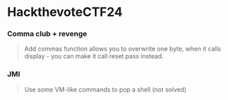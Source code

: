 HackthevoteCTF24
=======

<h3> Comma club + revenge </h3>

> Add commas function allows you to overwrite one byte, when it calls display - you can make it call reset pass instead.

<h3> JMI </h3>

> Use some VM-like commands to pop a shell (not solved)
